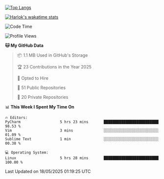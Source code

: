 [![Top Langs](https://github-readme-stats.vercel.app/api/top-langs/?username=remisiki&theme=dracula&layout=compact&hide=Jupyter%20Notebook,CSS,HTML&langs_count=10&exclude_repo=GMM-Demux-GUI)](https://github.com/anuraghazra/github-readme-stats)

[![Harlok's wakatime stats](https://github-readme-stats.vercel.app/api/wakatime?username=@remisiki&theme=dracula&layout=compact&langs_count=10&hide=other,html,css,text,json,markdown,jupyter)](https://github.com/anuraghazra/github-readme-stats)

<!--START_SECTION:waka-->
![Code Time](http://img.shields.io/badge/Code%20Time-1%2C002%20hrs%2026%20mins-blue)

![Profile Views](http://img.shields.io/badge/Profile%20Views-0-blue)

**🐱 My GitHub Data** 

> 📦 1.1 MB Used in GitHub's Storage 
 > 
> 🏆 23 Contributions in the Year 2025
 > 
> 💼 Opted to Hire
 > 
> 📜 51 Public Repositories 
 > 
> 🔑 20 Private Repositories 
 > 
📊 **This Week I Spent My Time On** 

```text
🔥 Editors: 
PyCharm                  5 hrs 23 mins       █████████████████████████   98.53 % 
Vim                      3 mins              ░░░░░░░░░░░░░░░░░░░░░░░░░   01.09 % 
Sublime Text             1 min               ░░░░░░░░░░░░░░░░░░░░░░░░░   00.38 % 

💻 Operating System: 
Linux                    5 hrs 28 mins       █████████████████████████   100.00 % 
```


 Last Updated on 18/05/2025 01:19:25 UTC
<!--END_SECTION:waka-->
